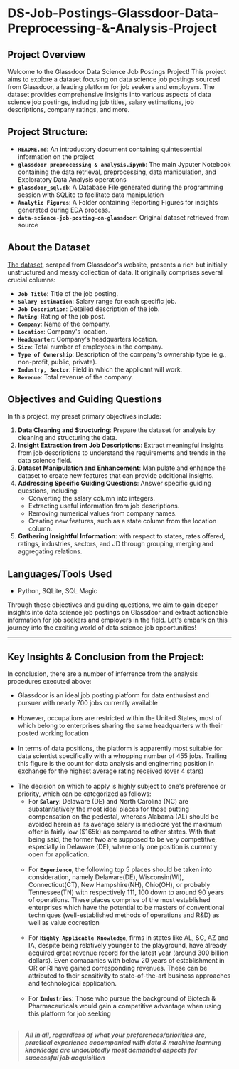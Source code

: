 # DS-Job-Postings-Glassdoor-Data-Preprocessing-&-Analysis-Project
## Project Overview

Welcome to the Glassdoor Data Science Job Postings Project! This project aims to explore a dataset focusing on data science job postings sourced from Glassdoor, a leading platform for job seekers and employers. The dataset provides comprehensive insights into various aspects of data science job postings, including job titles, salary estimations, job descriptions, company ratings, and more.

## Project Structure:

- **`README.md`**: An introductory document containing quintessential information on the project
- **`glassdoor preprocessing & analysis.ipynb`**: The main Jyputer Notebook containing the data retrieval, preprocessing, data manipulation, and Exploratory Data Analysis operations
- **`glassdoor_sql.db`**: A Database File generated during the programming session with SQLite to facilitate data manipulation 
- **`Analytic Figures`**: A Folder containing Reporting Figures for insights generated during EDA process.
- **`data-science-job-posting-on-glassdoor`**: Original dataset retrieved from source

## About the Dataset

<a href="https://www.kaggle.com/datasets/rashikrahmanpritom/data-science-job-posting-on-glassdoor">The dataset</a>, scraped from Glassdoor's website, presents a rich but initially unstructured and messy collection of data. It originally comprises several crucial columns:

- **`Job Title`**: Title of the job posting.
- **`Salary Estimation`**: Salary range for each specific job.
- **`Job Description`**: Detailed description of the job.
- **`Rating`**: Rating of the job post.
- **`Company`**: Name of the company.
- **`Location`**: Company's location.
- **`Headquarter`**: Company's headquarters location.
- **`Size`**: Total number of employees in the company.
- **`Type of Ownership`**: Description of the company's ownership type (e.g., non-profit, public, private).
- **`Industry, Sector`**: Field in which the applicant will work.
- **`Revenue`**: Total revenue of the company.

## Objectives and Guiding Questions

In this project, my preset primary objectives include:

1. **Data Cleaning and Structuring**: Prepare the dataset for analysis by cleaning and structuring the data.
2. **Insight Extraction from Job Descriptions**: Extract meaningful insights from job descriptions to understand the requirements and trends in the data science field.
3. **Dataset Manipulation and Enhancement**: Manipulate and enhance the dataset to create new features that can provide additional insights.
4. **Addressing Specific Guiding Questions**: Answer specific guiding questions, including:
   - Converting the salary column into integers.
   - Extracting useful information from job descriptions.
   - Removing numerical values from company names.
   - Creating new features, such as a state column from the location column.
5. **Gathering Insightful Information**: with respect to states, rates offered, ratings, industries, sectors, and JD through grouping, merging and aggregating relations.

## Languages/Tools Used
- Python, SQLite, SQL Magic

Through these objectives and guiding questions, we aim to gain deeper insights into data science job postings on Glassdoor and extract actionable information for job seekers and employers in the field. Let's embark on this journey into the exciting world of data science job opportunities!

---------------------------------------------------------------
## Key Insights & Conclusion from the Project:

In conclusion, there are a number of inferrence from the analysis procedures executed above:
- Glassdoor is an ideal job posting platform for data enthusiast and pursuer with nearly 700 jobs currently available<br><br>
- However, occupations are restricted within the United States, most of which belong to enterprises sharing the same headquarters with their posted working location<br><br>
- In terms of data positions, the platform is apparently most suitable for data scientist specifically with a whopping number of 455 jobs. Trailing this figure is the count for data analysis and enginerring position in exchange for the highest average rating received (over 4 stars) <br><br>
- The decision on which to apply is highly subject to one's preference or priority, which can be categorized as follows:
    + For **`Salary`**: Delaware (DE) and North Carolina (NC) are substantiatively the most ideal places for those putting compensation on the pedestal, whereas Alabama (AL) should be avoided herein as its average salary is mediocre yet the maximum offer is fairly low ($165k) as compared to other states. With that being said, the former two are supposed to be very competitive, especially in Delaware (DE), where only one position is currently open for application. <br><br>
    + For **`Experience`**, the following top 5 places should be taken into consideration, namely Delaware(DE), Wisconsin(WI), Connecticut(CT), New Hampshire(NH), Ohio(OH), or probably Tennessee(TN) with respectively 111, 100 down to around 90 years of operations. These places comprise of the most established enterprises which have the potential to be masters of conventional techniques (well-established methods of operations and R&D) as well as value cocreation <br><br>
    + For **`Highly Applicable Knowledge`**, firms in states like AL, SC, AZ and IA, despite being relatively younger to the playground, have already acquired great revenue record for the latest year (around 300 billion dollars). Even comapanies with below 20 years of establishment in OR or RI have gained corresponding revenues. These can be attributed to their sensitivity to state-of-the-art business approaches and technological application. <br><br>
    + For **`Industries`**: Those who pursue the background of Biotech & Pharmaceuticals would gain a competitive advantage when using this platform for job seeking <br> <br>

><strong><i>All in all, regardless of what your preferences/priorities are, practical experience accompanied with data & machine learning knowledge are undoubtedly most demanded aspects for successful job acquisition</i></strong>
